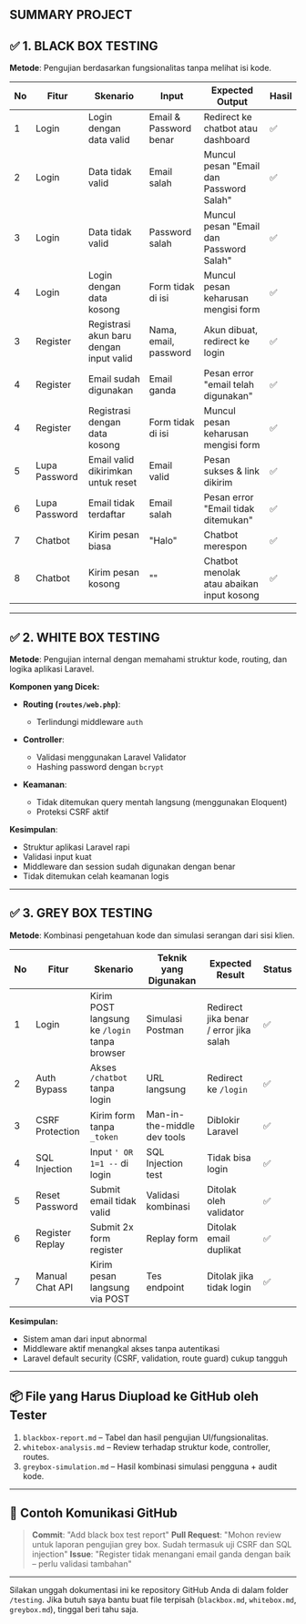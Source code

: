 **SUMMARY PROJECT**
---

## ✅ 1. BLACK BOX TESTING

**Metode**: Pengujian berdasarkan fungsionalitas tanpa melihat isi kode.

| No | Fitur         | Skenario                                | Input                  | Expected Output                           | Hasil |
| -- | ------------- | --------------------------------------- | ---------------------- | ----------------------------------------- | ----- |
| 1  | Login         | Login dengan data valid                 | Email & Password benar | Redirect ke chatbot atau dashboard        | ✅     |
| 2  | Login         | Data tidak valid                        | Email salah            | Muncul pesan "Email dan Password Salah"                | ✅     |
| 3  | Login         | Data tidak valid                        | Password salah            | Muncul pesan "Email dan Password Salah"                | ✅     |
| 4  | Login         | Login dengan data kosong                 | Form tidak di isi | Muncul pesan keharusan mengisi form       | ✅     |
| 3  | Register      | Registrasi akun baru dengan input valid | Nama, email, password  | Akun dibuat, redirect ke login            | ✅     |
| 4  | Register      | Email sudah digunakan                   | Email ganda            | Pesan error "email telah digunakan"       | ✅     |
| 4  | Register      | Registrasi dengan data kosong            | Form tidak di isi | Muncul pesan keharusan mengisi form       | ✅     |
| 5  | Lupa Password | Email valid dikirimkan untuk reset      | Email valid            | Pesan sukses & link dikirim               | ✅     |
| 6  | Lupa Password | Email tidak terdaftar                   | Email salah            | Pesan error "Email tidak ditemukan"       | ✅     |
| 7  | Chatbot       | Kirim pesan biasa                       | "Halo"                 | Chatbot merespon                          | ✅     |
| 8  | Chatbot       | Kirim pesan kosong                      | ""                     | Chatbot menolak atau abaikan input kosong | ✅     |

---

## ✅ 2. WHITE BOX TESTING

**Metode**: Pengujian internal dengan memahami struktur kode, routing, dan logika aplikasi Laravel.

**Komponen yang Dicek:**

* **Routing (`routes/web.php`)**:

  * Terlindungi middleware `auth`
* **Controller**:

  * Validasi menggunakan Laravel Validator
  * Hashing password dengan `bcrypt`
* **Keamanan**:

  * Tidak ditemukan query mentah langsung (menggunakan Eloquent)
  * Proteksi CSRF aktif

**Kesimpulan**:

* Struktur aplikasi Laravel rapi
* Validasi input kuat
* Middleware dan session sudah digunakan dengan benar
* Tidak ditemukan celah keamanan logis

---

## ✅ 3. GREY BOX TESTING

**Metode**: Kombinasi pengetahuan kode dan simulasi serangan dari sisi klien.

| No | Fitur           | Skenario                                      | Teknik yang Digunakan       | Expected Result                        | Status |
| -- | --------------- | --------------------------------------------- | --------------------------- | -------------------------------------- | ------ |
| 1  | Login           | Kirim POST langsung ke `/login` tanpa browser | Simulasi Postman            | Redirect jika benar / error jika salah | ✅      |
| 2  | Auth Bypass     | Akses `/chatbot` tanpa login                  | URL langsung                | Redirect ke `/login`                   | ✅      |
| 3  | CSRF Protection | Kirim form tanpa `_token`                     | Man-in-the-middle dev tools | Diblokir Laravel                       | ✅      |
| 4  | SQL Injection   | Input `' OR 1=1 --` di login                  | SQL Injection test          | Tidak bisa login                       | ✅      |
| 5  | Reset Password  | Submit email tidak valid                      | Validasi kombinasi          | Ditolak oleh validator                 | ✅      |
| 6  | Register Replay | Submit 2x form register                       | Replay form                 | Ditolak email duplikat                 | ✅      |
| 7  | Manual Chat API | Kirim pesan langsung via POST                 | Tes endpoint                | Ditolak jika tidak login               | ✅      |

**Kesimpulan:**

* Sistem aman dari input abnormal
* Middleware aktif menangkal akses tanpa autentikasi
* Laravel default security (CSRF, validation, route guard) cukup tangguh

---

## 📦 File yang Harus Diupload ke GitHub oleh Tester

1. `blackbox-report.md` – Tabel dan hasil pengujian UI/fungsionalitas.
2. `whitebox-analysis.md` – Review terhadap struktur kode, controller, routes.
3. `greybox-simulation.md` – Hasil kombinasi simulasi pengguna + audit kode.

---

## 💬 Contoh Komunikasi GitHub

> **Commit**: "Add black box test report"
> **Pull Request**: "Mohon review untuk laporan pengujian grey box. Sudah termasuk uji CSRF dan SQL injection"
> **Issue**: "Register tidak menangani email ganda dengan baik – perlu validasi tambahan"

---

Silakan unggah dokumentasi ini ke repository GitHub Anda di dalam folder `/testing`.
Jika butuh saya bantu buat file terpisah (`blackbox.md`, `whitebox.md`, `greybox.md`), tinggal beri tahu saja.


